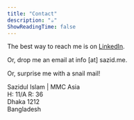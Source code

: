 ```yaml
---
title: "Contact"
description: "☕️"
ShowReadingTime: false
---
```


The best way to reach me is on [LinkedIn][link].

Or, drop me an email at info [at] sazid.me.

Or, surprise me with a snail mail!

Sazidul Islam | MMC Asia  
H: 11/A R: 36  
Dhaka 1212  
Bangladesh

[link]: https://www.linkedin.com/in/sazidthe1